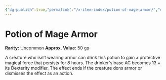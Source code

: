 ```yaml
---
{"dg-publish":true,"permalink":"/x-item-index/potion-of-mage-armor/","created":"2025-01-27T18:16:50.453-05:00","updated":"2025-01-27T18:22:29.551-05:00"}
---
```


# Potion of Mage Armor

**Rarity:** Uncommon
**Approx. Value:** 50 gp

A creature who isn’t wearing armor can drink this potion to gain a protective magical force that persists for 8 hours.  The drinker's base AC becomes 13 + its Dexterity modifier. The effect ends if the creature dons armor or dismisses the effect as an action.
